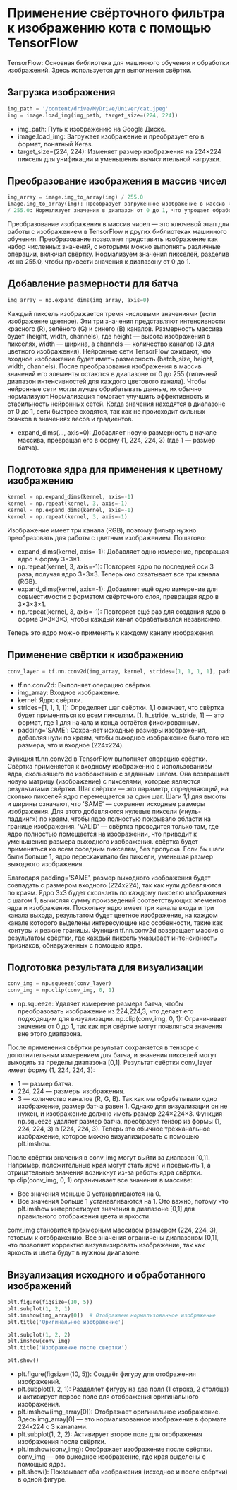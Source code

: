 # Применение свёрточного фильтра к изображению кота с помощью TensorFlow
TensorFlow: Основная библиотека для машинного обучения и обработки изображений. Здесь используется для выполнения свёртки.

## Загрузка изображения
```python
img_path = '/content/drive/MyDrive/Univer/cat.jpeg'
img = image.load_img(img_path, target_size=(224, 224))
```

- img_path: Путь к изображению на Google Диске.
- image.load_img: Загружает изображение и преобразует его в формат, понятный Keras.
- target_size=(224, 224): Изменяет размер изображения на 224×224 пикселя для унификации и уменьшения вычислительной нагрузки.

  
## Преобразование изображения в массив чисел
```python
img_array = image.img_to_array(img) / 255.0
image.img_to_array(img): Преобразует загруженное изображение в массив чисел, где каждый пиксель представлен тремя значениями (R, G и B).
/ 255.0: Нормализует значения в диапазон от 0 до 1, что упрощает обработку и улучшает стабильность свёрточной операции.
```
Преобразование изображения в массив чисел — это ключевой этап для работы с изображением в TensorFlow и других библиотеках машинного обучения. Преобразование позволяет представить изображение как набор численных значений, с которыми можно выполнять различные операции, включая свёртку. Нормализуем значения пикселей, разделив их на 255.0, чтобы привести значения к диапазону от 0 до 1.


## Добавление размерности для батча
```python
img_array = np.expand_dims(img_array, axis=0)
```
Каждый пиксель изображается тремя числовыми значениями (если изображение цветное). Эти три значения представляют интенсивности красного (R), зелёного (G) и синего (B) каналов.
Размерность массива будет (height, width, channels), где height — высота изображения в пикселях, width — ширина, а channels — количество каналов (3 для цветного изображения).
Нейронные сети TensorFlow ожидают, что входное изображение будет иметь размерность (batch_size, height, width, channels).
После преобразования изображения в массив значений его элементы остаются в диапазоне от 0 до 255 (типичный диапазон интенсивностей для каждого цветового канала). Чтобы нейронные сети могли лучше обрабатывать данные, их обычно нормализуют.Нормализация помогает улучшить эффективность и стабильность нейронных сетей. Когда значения находятся в диапазоне от 0 до 1, сети быстрее сходятся, так как не происходит сильных скачков в значениях весов и градиентов.

- expand_dims(..., axis=0): Добавляет новую размерность в начале массива, превращая его в форму (1, 224, 224, 3) (где 1 — размер батча).
 
## Подготовка ядра для применения к цветному изображению
```python
kernel = np.expand_dims(kernel, axis=-1)
kernel = np.repeat(kernel, 3, axis=-1)
kernel = np.expand_dims(kernel, axis=-1)
kernel = np.repeat(kernel, 3, axis=-1)
```
Изображение имеет три канала (RGB), поэтому фильтр нужно преобразовать для работы с цветным изображением. Пошагово:

- expand_dims(kernel, axis=-1): Добавляет одно измерение, превращая ядро в форму 3×3×1.
- np.repeat(kernel, 3, axis=-1): Повторяет ядро по последней оси 3 раза, получая ядро 3×3×3. Теперь оно охватывает все три канала (RGB).
- expand_dims(kernel, axis=-1): Добавляет ещё одно измерение для совместимости с форматом свёрточного слоя, превращая ядро в 3×3×3×1.
- np.repeat(kernel, 3, axis=-1): Повторяет ещё раз для создания ядра в форме 3×3×3×3, чтобы каждый канал обрабатывался независимо.

Теперь это ядро можно применять к каждому каналу изображения.

## Применение свёртки к изображению
```python
conv_layer = tf.nn.conv2d(img_array, kernel, strides=[1, 1, 1, 1], padding='SAME')
```

- tf.nn.conv2d: Выполняет операцию свёртки.
- img_array: Входное изображение.
- kernel: Ядро свёртки.
- strides=[1, 1, 1, 1]: Определяет шаг свёртки. 1,1 означает, что свёртка будет применяться ко всем пикселям. [1, h_stride, w_stride, 1] — это формат, где 1 для начала и конца остаётся фиксированным.
- padding='SAME': Сохраняет исходные размеры изображения, добавляя нули по краям, чтобы выходное изображение было того же размера, что и входное (224x224).

Функция tf.nn.conv2d в TensorFlow выполняет операцию свёртки. Свёртка применяется к входному изображению с использованием ядра, скользящего по изображению с заданным шагом. Она возвращает новую матрицу (изображение) с пикселями, которые являются результатами свёртки. Шаг свёртки — это параметр, определяющий, на сколько пикселей ядро перемещается за один шаг. Шаги 1,1 для высоты и ширины означают, что 'SAME' — сохраняет исходные размеры изображения. Для этого добавляются нулевые пиксели («нуль-паддинг») по краям, чтобы ядро полностью покрывало области на границе изображения. 'VALID' — свёртка проводится только там, где ядро полностью помещается на изображении, что приводит к уменьшению размера выходного изображения. свёртка будет применяться ко всем соседним пикселям, без пропуска. Если бы шаги были больше 1, ядро перескакивало бы пиксели, уменьшая размер выходного изображения.

Благодаря padding='SAME', размер выходного изображения будет совпадать с размером входного (224x224), так как нули добавляются по краям. Ядро 3x3 будет скользить по каждому пикселю изображения с шагом 1, вычисляя сумму произведений соответствующих элементов ядра и изображения. Поскольку ядро имеет три канала входа и три канала выхода, результатом будет цветное изображение, на каждом канале которого выделены интересующие нас особенности, такие как контуры и резкие границы. Функция tf.nn.conv2d возвращает массив с результатом свёртки, где каждый пиксель указывает интенсивность признаков, обнаруженных с помощью ядра.


## Подготовка результата для визуализации
```python
conv_img = np.squeeze(conv_layer)
conv_img = np.clip(conv_img, 0, 1)
```

- np.squeeze: Удаляет измерение размера батча, чтобы преобразовать изображение из 224,224,3, что делает его подходящим для визуализации.
np.clip(conv_img, 0, 1): Ограничивает значения от 0 до 1, так как при свёртке могут появляться значения вне этого диапазона.


После применения свёртки результат сохраняется в тензоре с дополнительным измерением для батча, и значения пикселей могут выходить за пределы диапазона [0,1]. 
Результат свёртки conv_layer имеет форму (1, 224, 224, 3):
- 1 — размер батча.
- 224, 224 — размеры изображения.
- 3 — количество каналов (R, G, B).
Так как мы обрабатывали одно изображение, размер батча равен 1. Однако для визуализации он не нужен, и изображение должно иметь размер 224×224×3.
Функция np.squeeze удаляет размер батча, преобразуя тензор из формы (1, 224, 224, 3) в (224, 224, 3). Теперь это обычное трёхканальное изображение, которое можно визуализировать с помощью plt.imshow.

После свёртки значения в conv_img могут выйти за диапазон [0,1]. Например, положительные края могут стать ярче и превысить 1, а отрицательные значения возникнут из-за работы ядра свёртки. np.clip(conv_img, 0, 1) ограничивает все значения в массиве:
- Все значения меньше 0 устанавливаются на 0.
- Все значения больше 1 устанавливаются на 1.
Это важно, потому что plt.imshow интерпретирует значения в диапазоне [0,1] для правильного отображения цвета и яркости.

conv_img становится трёхмерным массивом размером (224, 224, 3), готовым к отображению.
Все значения ограничены диапазоном [0,1], что позволяет корректно визуализировать изображение, так как яркость и цвета будут в нужном диапазоне.


## Визуализация исходного и обработанного изображений
```python
plt.figure(figsize=(10, 5))
plt.subplot(1, 2, 1)
plt.imshow(img_array[0])  # Отображаем нормализованное изображение
plt.title('Оригинальное изображение')

plt.subplot(1, 2, 2)
plt.imshow(conv_img)
plt.title('Изображение после свертки')

plt.show()
```

- plt.figure(figsize=(10, 5)): Создаёт фигуру для отображения изображений.
- plt.subplot(1, 2, 1): Разделяет фигуру на два поля (1 строка, 2 столбца) и активирует первое поле для отображения оригинального изображения.
- plt.imshow(img_array[0]): Отображает оригинальное изображение. Здесь img_array[0] — это нормализованное изображение в формате 224x224 с 3 каналами.
- plt.subplot(1, 2, 2): Активирует второе поле для отображения изображения после свёртки.
- plt.imshow(conv_img): Отображает изображение после свёртки. conv_img — это выходное изображение, где края выделены с помощью ядра.
- plt.show(): Показывает оба изображения (исходное и после свёртки) в одной фигуре.
